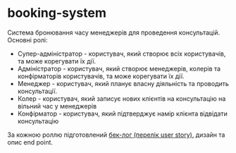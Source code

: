 # booking-system
Система бронювання часу менеджерів для проведення консультацій.
Основні ролі:
- Супер-адміністратор - користувач, який створює всіх користувачів, та може корегувати їх дії.
- Адміністратор - користувач, який створює менеджерів, колерів та конфірматорів користувачів, та може корегувати їх дії.
- Менеджер - користувач, який планує власну діяльність та проводить консультації.
- Колер - користувач, який записує нових клієнтів на консультацію на вільний час у менеджерів
- Конфірматор - користувач, який підтверджує намір клієнта відвідати консультацію
  
За кожною роллю підготовлений <a href = "https://docs.google.com/document/d/1-PHEBq_3PkyV2J-yUcKBZBBX666ZPS8eooKxQfACJ8k/edit">бек-лог (перелік user story)</a>, дизайн та опис end point.